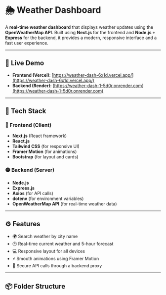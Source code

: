 # 🌦️ Weather Dashboard

A **real-time weather dashboard** that displays weather updates using the **OpenWeatherMap API**. Built using **Next.js** for the frontend and **Node.js + Express** for the backend, it provides a modern, responsive interface and a fast user experience.

---

## 🔗 Live Demo

- **Frontend (Vercel)**: [https://weather-dash-6x1d.vercel.app/](https://weather-dash-6x1d.vercel.app/)
- **Backend (Render)**: [https://weather-dash-1-5d0r.onrender.com](https://weather-dash-1-5d0r.onrender.com)

---

## 🧰 Tech Stack

### 🔵 Frontend (Client)

- **Next.js** (React framework)
- **React.js**
- **Tailwind CSS** (for responsive UI)
- **Framer Motion** (for animations)
- **Bootstrap** (for layout and cards)

### 🟡 Backend (Server)

- **Node.js**
- **Express.js**
- **Axios** (for API calls)
- **dotenv** (for environment variables)
- **OpenWeatherMap API** (for real-time weather data)

---

## ⚙️ Features

- 🌍 Search weather by city name
- 🕒 Real-time current weather and 5-hour forecast
- 💻 Responsive layout for all devices
- ⚡ Smooth animations using Framer Motion
- 🔐 Secure API calls through a backend proxy

---

## 📦 Folder Structure

